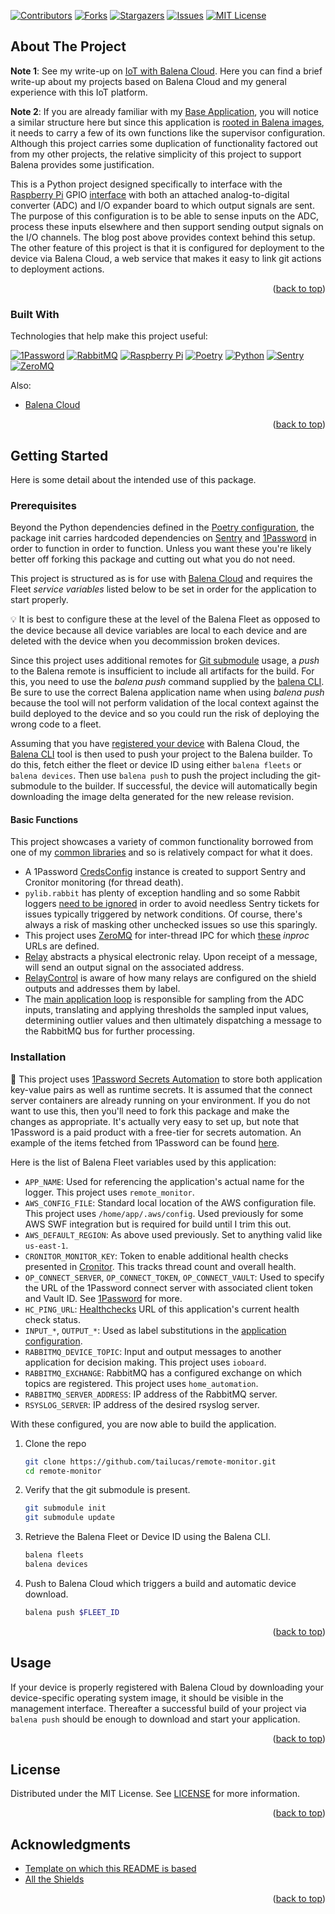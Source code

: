 <a name="readme-top"></a>

[![Contributors][contributors-shield]][contributors-url]
[![Forks][forks-shield]][forks-url]
[![Stargazers][stars-shield]][stars-url]
[![Issues][issues-shield]][issues-url]
[![MIT License][license-shield]][license-url]

## About The Project

**Note 1**: See my write-up on [IoT with Balena Cloud][blog-url]. Here you can find a brief write-up about my projects based on Balena Cloud and my general experience with this IoT platform.

**Note 2**: If you are already familiar with my [Base Application][baseapp-url], you will notice a similar structure here but since this application is [rooted in Balena images](https://github.com/tailucas/remote-monitor/blob/1201986ef3ba2e366c3ced5c1ece879a5379163a/Dockerfile#L1), it needs to carry a few of its own functions like the supervisor configuration. Although this project carries some duplication of functionality factored out from my other projects, the relative simplicity of this project to support Balena provides some justification.

This is a Python project designed specifically to interface with the [Raspberry Pi][rpi-url] GPIO [interface](https://projects.raspberrypi.org/en/projects/physical-computing/1) with both an attached analog-to-digital converter (ADC) and I/O expander board to which output signals are sent. The purpose of this configuration is to be able to sense inputs on the ADC, process these inputs elsewhere and then support sending output signals on the I/O channels. The blog post above provides context behind this setup. The other feature of this project is that it is configured for deployment to the device via Balena Cloud, a web service that makes it easy to link git actions to deployment actions.

<p align="right">(<a href="#readme-top">back to top</a>)</p>

### Built With

Technologies that help make this project useful:

[![1Password][1p-shield]][1p-url]
[![RabbitMQ][rabbit-shield]][rabbit-url]
[![Raspberry Pi][rpi-shield]][rpi-url]
[![Poetry][poetry-shield]][poetry-url]
[![Python][python-shield]][python-url]
[![Sentry][sentry-shield]][sentry-url]
[![ZeroMQ][zmq-shield]][zmq-url]

Also:

* [Balena Cloud][balena-cloud-url]

<p align="right">(<a href="#readme-top">back to top</a>)</p>


<!-- GETTING STARTED -->
## Getting Started

Here is some detail about the intended use of this package.

### Prerequisites

Beyond the Python dependencies defined in the [Poetry configuration](pyproject.toml), the package init carries hardcoded dependencies on [Sentry][sentry-url] and [1Password][1p-url] in order to function in order to function. Unless you want these you're likely better off forking this package and cutting out what you do not need.

This project is structured as is for use with [Balena Cloud](https://www.balena.io/cloud/) and requires the Fleet *service variables* listed below to be set in order for the application to start properly.

:bulb: It is best to configure these at the level of the Balena Fleet as opposed to the device because all device variables are local to each device and are deleted with the device when you decommission broken devices.

Since this project uses additional remotes for [Git submodule](https://git-scm.com/book/en/v2/Git-Tools-Submodules) usage, a *push* to the Balena remote is insufficient to include all artifacts for the build. For this, you need to use the *balena push* command supplied by the [balena CLI](https://github.com/balena-io/balena-cli). Be sure to use the correct Balena application name when using *balena push* because the tool will not perform validation of the local context against the build deployed to the device and so you could run the risk of deploying the wrong code to a fleet.

Assuming that you have [registered your device](https://docs.balena.io/learn/getting-started) with Balena Cloud, the [Balena CLI][balena-cli-url] tool is then used to push your project to the Balena builder. To do this, fetch either the fleet or device ID using either `balena fleets` or `balena devices`. Then use `balena push` to push the project including the git-submodule to the builder. If successful, the device will automatically begin downloading the image delta generated for the new release revision.

#### Basic Functions

This project showcases a variety of common functionality borrowed from one of my [common libraries][pylib-url] and so is relatively compact for what it does.
* A 1Password [CredsConfig](https://github.com/tailucas/remote-monitor/blob/1201986ef3ba2e366c3ced5c1ece879a5379163a/app/__main__.py#L25-L27) instance is created to support Sentry and Cronitor monitoring (for thread death).
* `pylib.rabbit` has plenty of exception handling and so some Rabbit loggers [need to be ignored](https://github.com/tailucas/remote-monitor/blob/1201986ef3ba2e366c3ced5c1ece879a5379163a/app/__main__.py#L46-L51) in order to avoid needless Sentry tickets for issues typically triggered by network conditions. Of course, there's always a risk of masking other unchecked issues so use this sparingly.
* This project uses [ZeroMQ][zmq-url] for inter-thread IPC for which [these](https://github.com/tailucas/remote-monitor/blob/1201986ef3ba2e366c3ced5c1ece879a5379163a/app/__main__.py#L60-L61) *inproc* URLs are defined.
* [Relay](https://github.com/tailucas/remote-monitor/blob/1201986ef3ba2e366c3ced5c1ece879a5379163a/app/__main__.py#L64-L94) abstracts a physical electronic relay. Upon receipt of a message, will send an output signal on the associated address.
* [RelayControl](https://github.com/tailucas/remote-monitor/blob/1201986ef3ba2e366c3ced5c1ece879a5379163a/app/__main__.py#L97-L141) is aware of how many relays are configured on the shield outputs and addresses them by label.
* The [main application loop](https://github.com/tailucas/remote-monitor/blob/1201986ef3ba2e366c3ced5c1ece879a5379163a/app/__main__.py#L279-L358) is responsible for sampling from the ADC inputs, translating and applying thresholds the sampled input values, determining outlier values and then ultimately dispatching a message to the RabbitMQ bus for further processing.

### Installation

:stop_sign: This project uses [1Password Secrets Automation][1p-url] to store both application key-value pairs as well as runtime secrets. It is assumed that the connect server containers are already running on your environment. If you do not want to use this, then you'll need to fork this package and make the changes as appropriate. It's actually very easy to set up, but note that 1Password is a paid product with a free-tier for secrets automation. An example of the items fetched from 1Password can be found [here](https://github.com/tailucas/remote-monitor/blob/1201986ef3ba2e366c3ced5c1ece879a5379163a/app/__main__.py#L25-L27).

Here is the list of Balena Fleet variables used by this application:

* `APP_NAME`: Used for referencing the application's actual name for the logger. This project uses `remote_monitor`.
* `AWS_CONFIG_FILE`: Standard local location of the AWS configuration file. This project uses `/home/app/.aws/config`. Used previously for some AWS SWF integration but is required for build until I trim this out.
* `AWS_DEFAULT_REGION`: As above used previously. Set to anything valid like `us-east-1`.
* `CRONITOR_MONITOR_KEY`: Token to enable additional health checks presented in [Cronitor][cronitor-url]. This tracks thread count and overall health.
* `OP_CONNECT_SERVER`, `OP_CONNECT_TOKEN`, `OP_CONNECT_VAULT`: Used to specify the URL of the 1Password connect server with associated client token and Vault ID. See [1Password](https://developer.1password.com/docs/connect/get-started#step-1-set-up-a-secrets-automation-workflow) for more.
* `HC_PING_URL`: [Healthchecks][healthchecks-url] URL of this application's current health check status.
* `INPUT_*`, `OUTPUT_*`: Used as label substitutions in the [application configuration](https://github.com/tailucas/remote-monitor/blob/1201986ef3ba2e366c3ced5c1ece879a5379163a/config/app.conf#L39-L98).
* `RABBITMQ_DEVICE_TOPIC`: Input and output messages to another application for decision making. This project uses `ioboard`.
* `RABBITMQ_EXCHANGE`: RabbitMQ has a configured exchange on which topics are registered. This project uses `home_automation`.
* `RABBITMQ_SERVER_ADDRESS`: IP address of the RabbitMQ server.
* `RSYSLOG_SERVER`: IP address of the desired rsyslog server.

With these configured, you are now able to build the application.

1. Clone the repo
   ```sh
   git clone https://github.com/tailucas/remote-monitor.git
   cd remote-monitor
   ```
2. Verify that the git submodule is present.
   ```sh
   git submodule init
   git submodule update
   ```
4. Retrieve the Balena Fleet or Device ID using the Balena CLI.
   ```sh
   balena fleets
   balena devices
   ```
3. Push to Balena Cloud which triggers a build and automatic device download.
   ```sh
   balena push $FLEET_ID
   ```

<p align="right">(<a href="#readme-top">back to top</a>)</p>

<!-- USAGE EXAMPLES -->
## Usage

If your device is properly registered with Balena Cloud by downloading your device-specific operating system image, it should be visible in the management interface. Thereafter a successful build of your project via `balena push` should be enough to download and start your application.

<p align="right">(<a href="#readme-top">back to top</a>)</p>


<!-- LICENSE -->
## License

Distributed under the MIT License. See [LICENSE](LICENSE) for more information.

<p align="right">(<a href="#readme-top">back to top</a>)</p>


<!-- ACKNOWLEDGMENTS -->
## Acknowledgments

* [Template on which this README is based](https://github.com/othneildrew/Best-README-Template)
* [All the Shields](https://github.com/progfay/shields-with-icon)

<p align="right">(<a href="#readme-top">back to top</a>)</p>

<!-- MARKDOWN LINKS & IMAGES -->
<!-- https://www.markdownguide.org/basic-syntax/#reference-style-links -->
[contributors-shield]: https://img.shields.io/github/contributors/tailucas/remote-monitor.svg?style=for-the-badge
[contributors-url]: https://github.com/tailucas/remote-monitor/graphs/contributors
[forks-shield]: https://img.shields.io/github/forks/tailucas/remote-monitor.svg?style=for-the-badge
[forks-url]: https://github.com/tailucas/remote-monitor/network/members
[stars-shield]: https://img.shields.io/github/stars/tailucas/remote-monitor.svg?style=for-the-badge
[stars-url]: https://github.com/tailucas/remote-monitor/stargazers
[issues-shield]: https://img.shields.io/github/issues/tailucas/remote-monitor.svg?style=for-the-badge
[issues-url]: https://github.com/tailucas/remote-monitor/issues
[license-shield]: https://img.shields.io/github/license/tailucas/remote-monitor.svg?style=for-the-badge
[license-url]: https://github.com/tailucas/remote-monitor/blob/main/LICENSE

[blog-url]: https://tailucas.github.io/update/2023/06/11/iot-with-balena-cloud.html

[baseapp-url]: https://github.com/tailucas/base-app
[pylib-url]: https://github.com/tailucas/pylib

[balena-cli-url]: https://docs.balena.io/reference/balena-cli/
[balena-cloud-url]: https://www.balena.io/cloud

[1p-url]: https://developer.1password.com/docs/connect/
[1p-shield]: https://img.shields.io/static/v1?style=for-the-badge&message=1Password&color=0094F5&logo=1Password&logoColor=FFFFFF&label=
[cronitor-url]: https://cronitor.io/
[healthchecks-url]: https://healthchecks.io/
[poetry-url]: https://python-poetry.org/
[poetry-shield]: https://img.shields.io/static/v1?style=for-the-badge&message=Poetry&color=60A5FA&logo=Poetry&logoColor=FFFFFF&label=
[python-url]: https://www.python.org/
[python-shield]: https://img.shields.io/static/v1?style=for-the-badge&message=Python&color=3776AB&logo=Python&logoColor=FFFFFF&label=
[rabbit-url]: https://www.rabbitmq.com/
[rabbit-shield]: https://img.shields.io/static/v1?style=for-the-badge&message=RabbitMQ&color=FF6600&logo=RabbitMQ&logoColor=FFFFFF&label=
[rpi-shield]: https://img.shields.io/static/v1?style=for-the-badge&message=Raspberry+Pi&color=A22846&logo=Raspberry+Pi&logoColor=FFFFFF&label=
[rpi-url]: https://www.raspberrypi.org/
[sentry-url]: https://sentry.io/
[sentry-shield]: https://img.shields.io/static/v1?style=for-the-badge&message=Sentry&color=362D59&logo=Sentry&logoColor=FFFFFF&label=
[zmq-url]: https://zeromq.org/
[zmq-shield]: https://img.shields.io/static/v1?style=for-the-badge&message=ZeroMQ&color=DF0000&logo=ZeroMQ&logoColor=FFFFFF&label=
